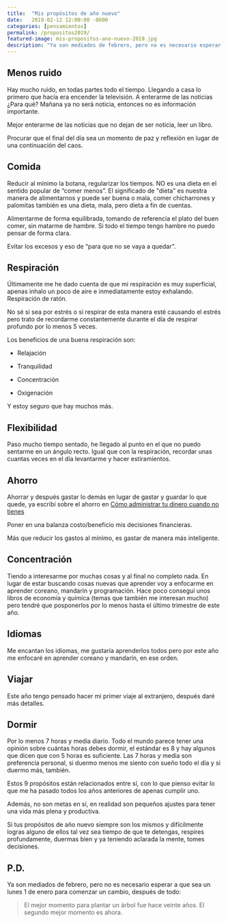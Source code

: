 ```yaml
---
title:  "Mis propósitos de año nuevo"
date:   2019-02-12 12:00:00 -0600
categories: [pensamientos]
permalink: /propositos2019/
featured-image: mis-propositos-ano-nuevo-2019.jpg
description: "Ya son mediados de febrero, pero no es necesario esperar a que sea un lunes 1 de enero para comenzar un cambio."
---
```


## Menos ruido

Hay mucho ruido, en todas partes todo el tiempo. Llegando a casa lo primero que hacía era encender la televisión. A enterarme de las noticias ¿Para qué? Mañana ya no será noticia, entonces no es información importante.

Mejor enterarme de las noticias que no dejan de ser noticia, leer un libro.

Procurar que el final del día sea un momento de paz y reflexión en lugar de una continuación del caos.

## Comida

Reducir al mínimo la botana, regularizar los tiempos. NO es una dieta en el sentido popular de “comer menos”. El significado de "dieta" es nuestra manera de alimentarnos y puede ser buena o mala, comer chicharrones y palomitas también es una dieta, mala, pero dieta a fin de cuentas.

Alimentarme de forma equilibrada, tomando de referencia el plato del buen comer, sin matarme de hambre. Si todo el tiempo tengo hambre no puedo pensar de forma clara.

Evitar los excesos y eso de “para que no se vaya a quedar”.

## Respiración

Últimamente me he dado cuenta de que mi respiración es muy superficial, apenas inhalo un poco de aire e inmediatamente estoy exhalando. Respiración de ratón.

No sé si sea por estrés o si respirar de esta manera esté causando el estrés pero trato de recordarme constantemente durante el día de respirar profundo por lo menos 5 veces.

Los beneficios de una buena respiración son:

* Relajación

* Tranquilidad

* Concentración

* Oxigenación

Y estoy seguro que hay muchos más.

## Flexibilidad

Paso mucho tiempo sentado, he llegado al punto en el que no puedo sentarme en un ángulo recto. Igual que con la respiración, recordar unas cuantas veces en el día levantarme y hacer estiramientos.

## Ahorro

Ahorrar y después gastar lo demás en lugar de gastar y guardar lo que quede, ya escribí sobre el ahorro en [Cómo administrar tu dinero cuando no tienes](https://ajmnzf.com/como-administrar-tu-dinero-cuando-no-tienes-eric-wecks)

Poner en una balanza costo/beneficio mis decisiones financieras.

Más que reducir los gastos al mínimo, es gastar de manera más inteligente.

## Concentración

Tiendo a interesarme por muchas cosas y al final no completo nada. En lugar de estar buscando cosas nuevas que aprender voy a enfocarme en aprender coreano, mandarín y programación. Hace poco conseguí unos libros de economía y química (temas que también me interesan mucho) pero tendré que posponerlos por lo menos hasta el último trimestre de este año.

## Idiomas

Me encantan los idiomas, me gustaría aprenderlos todos pero por este año me enfocaré en aprender coreano y mandarín, en ese orden.

## Viajar

Este año tengo pensado hacer mi primer viaje al extranjero, después daré más detalles.

## Dormir

Por lo menos 7 horas y media diario. Todo el mundo parece tener una opinión sobre cuántas horas debes dormir, el estándar es 8 y hay algunos que dicen que con 5 horas es suficiente. Las 7 horas y media son preferencia personal, si duermo menos me siento con sueño todo el día y si duermo más, también.

Estos 9 propósitos están relacionados entre sí, con lo que pienso evitar lo que me ha pasado todos los años anteriores de apenas cumplir uno.

Además, no son metas en sí, en realidad son pequeños ajustes para tener una vida más plena y productiva.

Si tus propósitos de año nuevo siempre son los mismos y difícilmente logras alguno de ellos tal vez sea tiempo de que te detengas, respires profundamente, duermas bien y ya teniendo aclarada la mente, tomes decisiones.

## P.D.

Ya son mediados de febrero, pero no es necesario esperar a que sea un lunes 1 de enero para comenzar un cambio, después de todo:

> El mejor momento para plantar un árbol fue hace veinte años. El segundo mejor momento es ahora.